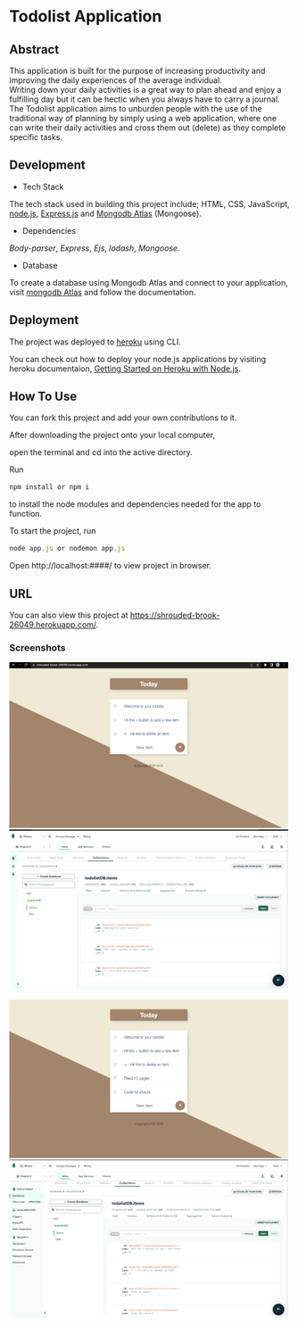 # Todolist Application


## Abstract
This application is built for the purpose of increasing productivity and improving the daily experiences of the average individual.   
Writing down your daily activities is a great way to plan ahead and enjoy a fulfilling day but it can be hectic when you always have to carry a journal.
The Todolist application aims to unburden people with the use of the traditional way of planning by simply using a web application, where one can 
write their daily activities and cross them out (delete) as they complete specific tasks.


## Development

- Tech Stack

The tech stack used in building this project include; 
HTML, CSS, JavaScript, [node.js](nodejs.com), [Express.js](expressjs.com) and [Mongodb Atlas](mongodb.com) (Mongoose).

- Dependencies

_Body-parser_,
_Express_,
_Ejs_,
_lodash_,
_Mongoose_.


- Database

To create a database using Mongodb Atlas and connect to your application, visit [mongodb Atlas](https://www.mongodb.com/basics/mongodb-atlas-tutorial)
and follow the documentation.

## Deployment

The project was deployed to [heroku](heroku.com) using CLI.

You can check out how to deploy your node.js applications by visiting heroku documentaion, [Getting Started on Heroku with Node.js](https://devcenter.heroku.com/articles/getting-started-with-nodejs).


## How To Use

You can fork this project and add your own contributions to it.

After downloading the project onto your local computer, 

open the terminal and cd into the active directory.

Run 
```javascript
npm install or npm i
```
to install the node modules and dependencies needed for the app to function.

To start the project, run
```javascript
node app.js or nodemon app.js
```
Open http://localhost:####/ to view project in browser.


## URL
You can also view this project at https://shrouded-brook-26049.herokuapp.com/.


### Screenshots

<img src ="Screen Shot 1.png" width="500px">    <img src ="Screen Shot 2.png" width="500px">


<img src ="Screen Shot 3.png" width="500px">    <img src ="Screen Shot 4.png" width="500px">



